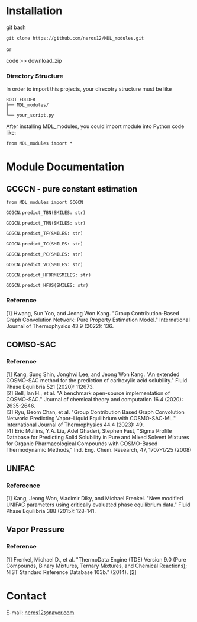 # Installation
git bash
```
git clone https://github.com/neros12/MDL_modules.git
```
  
or  
  
code >> download_zip  

### Directory Structure
In order to import this projects, your direcotry structure must be like

```
ROOT FOLDER  
├── MDL_modules/  
│  
└── your_script.py  
```   
After installing MDL_modules, you could import module into Python code like:  
```
from MDL_modules import *
```

# Module Documentation  
## GCGCN - pure constant estimation

```
from MDL_modules import GCGCN
```


```
GCGCN.predict_TBN(SMILES: str)
```
```
GCGCN.predict_TMN(SMILES: str)
```
```
GCGCN.predict_TF(SMILES: str)
```
```
GCGCN.predict_TC(SMILES: str)
```
```
GCGCN.predict_PC(SMILES: str)
```
```
GCGCN.predict_VC(SMILES: str)
```
```
GCGCN.predict_HFORM(SMILES: str)
```
```
GCGCN.predict_HFUS(SMILES: str)
```

### Reference  
[1] Hwang, Sun Yoo, and Jeong Won Kang. "Group Contribution-Based Graph Convolution Network: Pure Property Estimation Model." International Journal of Thermophysics 43.9 (2022): 136.  
  
## COMSO-SAC  






### Reference  
[1]  Kang, Sung Shin, Jonghwi Lee, and Jeong Won Kang. "An extended COSMO-SAC method for the prediction of carboxylic acid solubility." Fluid Phase Equilibria 521 (2020): 112673.  
[2]  Bell, Ian H., et al. "A benchmark open-source implementation of COSMO-SAC." Journal of chemical theory and computation 16.4 (2020): 2635-2646.  
[3]  Ryu, Beom Chan, et al. "Group Contribution Based Graph Convolution Network: Predicting Vapor–Liquid Equilibrium with COSMO-SAC-ML." International Journal of Thermophysics 44.4 (2023): 49.  
[4]  Eric Mullins, Y.A. Liu, Adel Ghaderi, Stephen Fast, "Sigma Profile Database for Predicting Solid Solubility in Pure and Mixed Solvent Mixtures for Organic Pharmacological Compounds with COSMO-Based Thermodynamic Methods," Ind. Eng. Chem. Research, 47, 1707-1725 (2008)  

## UNIFAC  

### Refereence
[1] Kang, Jeong Won, Vladimir Diky, and Michael Frenkel. "New modified UNIFAC parameters using critically evaluated phase equilibrium data." Fluid Phase Equilibria 388 (2015): 128-141.
  
## Vapor Pressure  
  

### Reference
[1]  Frenkel, Michael D., et al. "ThermoData Engine (TDE) Version 9.0 (Pure Compounds, Binary Mixtures, Ternary Mixtures, and Chemical Reactions); NIST Standard Reference Database 103b." (2014).
[2]  




# Contact 
E-mail: neros12@naver.com


